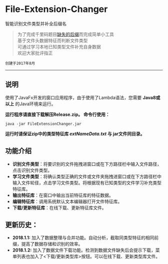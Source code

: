 # File-Extension-Changer
智能识别文件类型并补全后缀名

> 为了完成千里码题目[缺失的后缀](http://www.qlcoder.com/task/7593)而完成简单小工具  
> 基于文件头数据特征而判断文件类型  
> 可通过学习本地已知类型文件补充自身数据  
> 欢迎大家批评指正

`创建于2017年8月`  

---

## 说明
使用了JavaFx开发的窗口应用程序，由于使用了Lambda语法，您需要 **Java8或以上** 的Java环境来运行。  

**运行程序请直接下载解压Release.zip。 命令行使用：**  

```
java -jar FileExtensionChanger.jar
```
**运行时请保证zip中的类型特征库 *extNameData.txt* 与 jar文件同目录。**

## 功能介绍
* **识别文件类型**：将要识别的文件拖拽进窗口或在下方路径栏中输入文件路径，点击识别文件类型。  
* **学习文件类型**：将确认类型正确的文件或文件夹拖拽进窗口或在下方路径栏中输入文件轮径，点击学习文件类型。将根据现有已知类型的文件学习补充类型特征库。 
* **输出特征库**：在窗口中输出当前特征库的特征数据。 
* **编辑特征库**：调用系统默认文本编辑器打开文件特征库。 
* **下载/更新特征库**：在线下载、更新特征库文件。  

## 更新历史：  
* **2018.1.1:** 加入了数据整理与合并功能。自动分析，截取同类型特征的相同前缀，提高了数据存储和识别的效率。  
* **2018.1.2:** 加入了数据文件下载功能。检测到数据文件缺失后会提示下载，菜单列表也加入了<下载/更新类型库>按钮。可以在线下载、更新类型库文件。  
